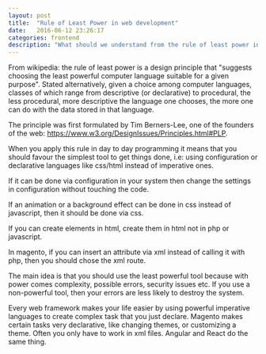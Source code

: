 ```yaml
---
layout: post
title:  "Rule of Least Power in web development"
date:   2016-06-12 23:26:17
categories: frontend
description: "What should we understand from the rule of least power in day to day web development?"
---
```

From wikipedia: the rule of least power is a design principle that "suggests choosing the least powerful computer language suitable for a given purpose". Stated alternatively, given a choice among computer languages, classes of which range from descriptive (or declarative) to procedural, the less procedural, more descriptive the language one chooses, the more one can do with the data stored in that language. 

The principle was first formulated by Tim Berners-Lee, one of the founders of the web: https://www.w3.org/DesignIssues/Principles.html#PLP.

When you apply this rule in day to day programming it means that you should favour the simplest tool to get things done, i.e: using configuration or declarative languages like css/html instead of imperative ones.  

If it can be done via configuration in your system then change the settings in configuration without touching the code.

If an animation or a background effect can be done in css instead of javascript, then it should be done via css.

If you can create elements in html, create them in html not in php or javascript.

In magento, if you can insert an attribute via xml instead of calling it with php, then you should chose the xml route.

The main idea is that you should use the least powerful tool because with power comes complexity, possible errors, security issues etc. If you use a non-powerful tool, then your errors are less likely to destroy the system.

Every web framework makes your life easier by using powerful imperative languages to create complex task that you just declare. Magento makes certain tasks very declarative, like changing themes, or customizing a theme. Often you only have to work in xml files. Angular and React do the same thing. 
